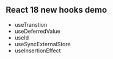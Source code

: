 ## React 18 new hooks demo

- useTranstion
- useDeferredValue
- useId
- useSyncExternalStore
- useInsertionEffect
